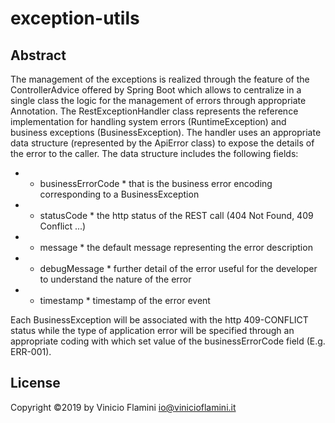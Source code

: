 # exception-utils

## Abstract

The management of the exceptions is realized through the feature of the ControllerAdvice offered by Spring Boot which allows to centralize in a single class the logic for the management of errors through appropriate Annotation.
The RestExceptionHandler class represents the reference implementation for handling system errors (RuntimeException) and business exceptions (BusinessException). The handler uses an appropriate data structure (represented by the ApiError class) to expose the details of the error to the caller.
The data structure includes the following fields:

- * businessErrorCode * that is the business error encoding corresponding to a BusinessException
- * statusCode * the http status of the REST call (404 Not Found, 409 Conflict ...)
- * message * the default message representing the error description
- * debugMessage * further detail of the error useful for the developer to understand the nature of the error
- * timestamp * timestamp of the error event

Each BusinessException will be associated with the http 409-CONFLICT status while the type of application error will be specified through an appropriate coding with which set value of the businessErrorCode field (E.g. ERR-001).

## License
Copyright &copy;2019 by Vinicio Flamini <io@vinicioflamini.it>
